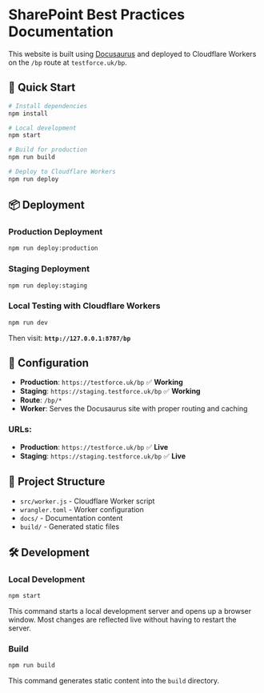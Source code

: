 # SharePoint Best Practices Documentation

This website is built using [Docusaurus](https://docusaurus.io/) and deployed to Cloudflare Workers on the `/bp` route at `testforce.uk/bp`.

## 🚀 Quick Start

```bash
# Install dependencies
npm install

# Local development
npm start

# Build for production
npm run build

# Deploy to Cloudflare Workers
npm run deploy
```

## 📦 Deployment

### Production Deployment
```bash
npm run deploy:production
```

### Staging Deployment
```bash
npm run deploy:staging
```

### Local Testing with Cloudflare Workers
```bash
npm run dev
```

Then visit: **`http://127.0.0.1:8787/bp`**

## 🔧 Configuration

- **Production**: `https://testforce.uk/bp` ✅ **Working**
- **Staging**: `https://staging.testforce.uk/bp` ✅ **Working**
- **Route**: `/bp/*`
- **Worker**: Serves the Docusaurus site with proper routing and caching

### URLs:
- **Production**: `https://testforce.uk/bp` ✅ **Live**
- **Staging**: `https://staging.testforce.uk/bp` ✅ **Live**

## 📁 Project Structure

- `src/worker.js` - Cloudflare Worker script
- `wrangler.toml` - Worker configuration
- `docs/` - Documentation content
- `build/` - Generated static files

## 🛠️ Development

### Local Development

```bash
npm start
```

This command starts a local development server and opens up a browser window. Most changes are reflected live without having to restart the server.

### Build

```bash
npm run build
```

This command generates static content into the `build` directory.
